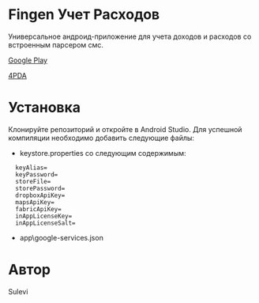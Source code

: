 
# Fingen Учет Расходов

Универсальное андроид-приложение для учета доходов и расходов со встроенным парсером смс.

[Google Play](https://play.google.com/store/apps/details?id=com.yoshione.fingen)

[4PDA](http://4pda.ru/forum/index.php?showtopic=715641)

# Установка

Клонируйте репозиторий и откройте в Android Studio. Для успешной компиляции необходимо добавить следующие файлы:
- keystore.properties со следующим содержимым:

```
  keyAlias=  
  keyPassword=  
  storeFile=  
  storePassword=  
  dropboxApiKey=  
  mapsApiKey=  
  fabricApiKey=  
  inAppLicenseKey=  
  inAppLicenseSalt=
```
  
- app\google-services.json

# Автор

Sulevi
